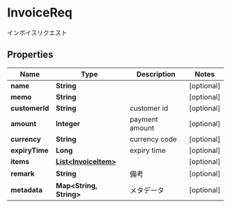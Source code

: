 

# InvoiceReq

インボイスリクエスト
## Properties

Name | Type | Description | Notes
------------ | ------------- | ------------- | -------------
**name** | **String** |  |  [optional]
**memo** | **String** |  |  [optional]
**customerId** | **String** | customer id |  [optional]
**amount** | **Integer** | payment amount |  [optional]
**currency** | **String** | currency code |  [optional]
**expiryTime** | **Long** | expiry time |  [optional]
**items** | [**List&lt;InvoiceItem&gt;**](InvoiceItem.md) |  |  [optional]
**remark** | **String** | 備考 |  [optional]
**metadata** | **Map&lt;String, String&gt;** | メタデータ |  [optional]



